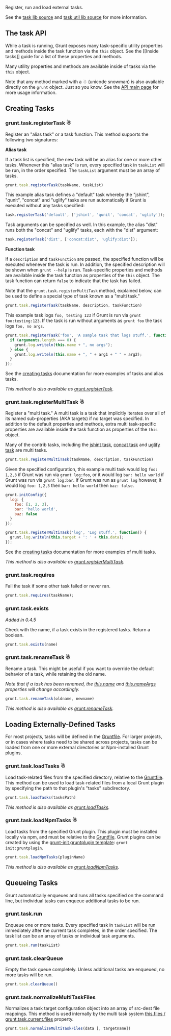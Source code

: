 Register, run and load external tasks.

See the [task lib source](https://github.com/gruntjs/grunt/blob/master/lib/grunt/task.js) and [task util lib source](https://github.com/gruntjs/grunt/blob/master/lib/util/task.js) for more information.

## The task API
While a task is running, Grunt exposes many task-specific utility properties and methods inside the task function via the `this` object. See the [[Inside tasks]] guide for a list of these properties and methods.

Many utility properties and methods are available inside of tasks via the `this` object. 

Note that any method marked with a ☃ (unicode snowman) is also available directly on the `grunt` object. Just so you know. See the [API main page](grunt) for more usage information.

## Creating Tasks

### grunt.task.registerTask ☃
Register an "alias task" or a task function. This method supports the following two signatures:

**Alias task**

If a task list is specified, the new task will be an alias for one or more other tasks. Whenever this "alias task" is run, every specified task in `taskList` will be run, in the order specified. The `taskList` argument must be an array of tasks.

```javascript
grunt.task.registerTask(taskName, taskList)
```

This example alias task defines a "default" task whereby the "jshint", "qunit", "concat" and "uglify" tasks are run automatically if Grunt is executed without any tasks specified:

```javascript
task.registerTask('default', ['jshint', 'qunit', 'concat', 'uglify']);
```

Task arguments can be specified as well. In this example, the alias "dist" runs both the "concat" and "uglify" tasks, each with the "dist" argument:

```javascript
task.registerTask('dist', ['concat:dist', 'uglify:dist']);
```

**Function task**

If a `description` and `taskFunction` are passed, the specified function will be executed whenever the task is run. In addition, the specified description will be shown when `grunt --help` is run. Task-specific properties and methods are available inside the task function as properties of the `this` object. The task function can return `false` to indicate that the task has failed.

Note that the `grunt.task.registerMultiTask` method, explained below, can be used to define a special type of task known as a "multi task."

```javascript
grunt.task.registerTask(taskName, description, taskFunction)
```

This example task logs `foo, testing 123` if Grunt is run via `grunt foo:testing:123`. If the task is run without arguments as `grunt foo` the task logs `foo, no args`.

```javascript
grunt.task.registerTask('foo', 'A sample task that logs stuff.', function(arg1, arg2) {
  if (arguments.length === 0) {
    grunt.log.writeln(this.name + ", no args");
  } else {
    grunt.log.writeln(this.name + ", " + arg1 + " " + arg2);
  }
});
```

See the [creating tasks](Creating-tasks) documentation for more examples of tasks and alias tasks.

_This method is also available as [grunt.registerTask](grunt)._

### grunt.task.registerMultiTask ☃
Register a "multi task." A multi task is a task that implicitly iterates over all of its named sub-properties (AKA targets) if no target was specified. In addition to the default properties and methods, extra multi task-specific properties are available inside the task function as properties of the `this` object.

Many of the contrib tasks, including the [jshint task](https://github.com/gruntjs/grunt-contrib-jshint), [concat task](https://github.com/gruntjs/grunt-contrib-concat) and [uglify task](https://github.com/gruntjs/grunt-contrib-uglify) are multi tasks.

```javascript
grunt.task.registerMultiTask(taskName, description, taskFunction)
```

Given the specified configuration, this example multi task would log `foo: 1,2,3` if Grunt was run via `grunt log:foo`, or it would log `bar: hello world` if Grunt was run via `grunt log:bar`. If Grunt was run as `grunt log` however, it would log `foo: 1,2,3` then `bar: hello world` then `baz: false`.

```javascript
grunt.initConfig({
  log: {
    foo: [1, 2, 3],
    bar: 'hello world',
    baz: false
  }
});

grunt.task.registerMultiTask('log', 'Log stuff.', function() {
  grunt.log.writeln(this.target + ': ' + this.data);
});
```

See the [creating tasks](Creating-tasks) documentation for more examples of multi tasks.

_This method is also available as [grunt.registerMultiTask](grunt)._

### grunt.task.requires

Fail the task if some other task failed or never ran.

```javascript
grunt.task.requires(taskName);
```

### grunt.task.exists
*Added in 0.4.5*

Check with the name, if a task exists in the registered tasks. Return a boolean.

```javascript
grunt.task.exists(name)
```

### grunt.task.renameTask ☃
Rename a task. This might be useful if you want to override the default behavior of a task, while retaining the old name.

_Note that if a task has been renamed, the [this.name](inside-tasks#this.name) and [this.nameArgs](inside-tasks#this.nameArgs) properties will change accordingly._

```javascript
grunt.task.renameTask(oldname, newname)
```

_This method is also available as [grunt.renameTask](grunt)._

## Loading Externally-Defined Tasks
For most projects, tasks will be defined in the [Gruntfile](Getting-started). For larger projects, or in cases where tasks need to be shared across projects, tasks can be loaded from one or more external directories or Npm-installed Grunt plugins.

### grunt.task.loadTasks ☃
Load task-related files from the specified directory, relative to the [Gruntfile](Getting-started). This method can be used to load task-related files from a local Grunt plugin by specifying the path to that plugin's "tasks" subdirectory.

```javascript
grunt.task.loadTasks(tasksPath)
```

_This method is also available as [grunt.loadTasks](grunt)._

### grunt.task.loadNpmTasks ☃
Load tasks from the specified Grunt plugin. This plugin must be installed locally via npm, and must be relative to the [Gruntfile](Getting-started). Grunt plugins can be created by using the [grunt-init gruntplugin template](https://github.com/gruntjs/grunt-init): `grunt init:gruntplugin`.

```javascript
grunt.task.loadNpmTasks(pluginName)
```

_This method is also available as [grunt.loadNpmTasks](grunt)._


## Queueing Tasks
Grunt automatically enqueues and runs all tasks specified on the command line, but individual tasks can enqueue additional tasks to be run.

### grunt.task.run
Enqueue one or more tasks. Every specified task in `taskList` will be run immediately after the current task completes, in the order specified. The task list can be an array of tasks or individual task arguments.

```javascript
grunt.task.run(taskList)
```

### grunt.task.clearQueue
Empty the task queue completely. Unless additional tasks are enqueued, no more tasks will be run.

```javascript
grunt.task.clearQueue()
```

### grunt.task.normalizeMultiTaskFiles
Normalizes a task target configuration object into an array of src-dest file mappings. This method is used internally by the multi task system [this.files / grunt.task.current.files](grunt.task#wiki-this-files) property.

```javascript
grunt.task.normalizeMultiTaskFiles(data [, targetname])
```
